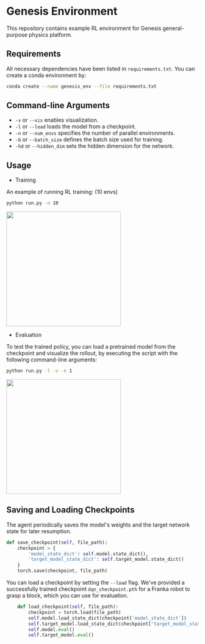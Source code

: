 # Genesis Environment
This repository contains example RL environment for Genesis general-purpose physics platform.

## Requirements
All necessary dependencies have been listed in `requirements.txt`.
You can create a conda environment by:

```bash
conda create --name genesis_env --file requirements.txt
```

## Command-line Arguments

- `-v` or `--vis` enables visualization.
- `-l` or `--load` loads the model from a checkpoint.
- `-n` or `--num_envs` specifies the number of parallel environments.
- `-b` or `--batch_size` defines the batch size used for training.
- `-hd` or `--hidden_dim` sets the hidden dimension for the network.


## Usage

- Training

An example of running RL training: (10 envs)
```bash
python run.py -n 10
```
<img  src="figs/train.gif" width="300">

- Evaluation

To test the trained policy, you can load a pretrained model from the checkpoint and visualize the rollout, by executing the script with the following command-line arguments:
```bash
python run.py -l -v -n 1
```
<img  src="figs/eval.gif" width="300">

## Saving and Loading Checkpoints

The agent periodically saves the model's weights and the target network state for later resumption. 

```python
def save_checkpoint(self, file_path):
    checkpoint = {
        'model_state_dict': self.model.state_dict(),
        'target_model_state_dict': self.target_model.state_dict()
    }
    torch.save(checkpoint, file_path)
```
You can load a checkpoint by setting the `--load` flag. We've provided a successfully trained checkpoint `dqn_checkpoint.pth` for a Franka robot to grasp a block, which you can use for evaluation.
```python
    def load_checkpoint(self, file_path):
        checkpoint = torch.load(file_path)
        self.model.load_state_dict(checkpoint['model_state_dict'])
        self.target_model.load_state_dict(checkpoint['target_model_state_dict'])
        self.model.eval()
        self.target_model.eval()
```


